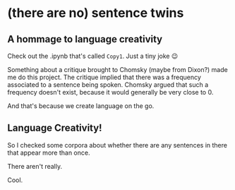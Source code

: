 # (there are no) sentence twins

## A hommage to language creativity

Check out the .ipynb that's called `Copy1`. Just a tiny joke 😉

Something about a critique brought to Chomsky (maybe from Dixon?) made me do this project. The critique implied that there was a frequency associated to a sentence being spoken.
Chomsky argued that such a frequency doesn't exist, because it would generally be very close to 0.

And that's because we create language on the go.

## Language Creativity!

So I checked some corpora about whether there are any sentences in there that appear more than once.

There aren't really.

Cool.
